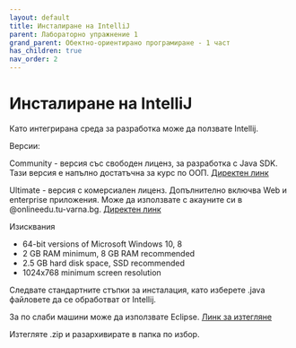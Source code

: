 ```yaml
---
layout: default
title: Инсталиране на IntelliJ
parent: Лабораторно упражнение 1
grand_parent: Обектно-ориентирано програмиране - 1 част
has_children: true
nav_order: 2
---
```


# Инсталиране на IntelliJ

Като интегрирана среда за разработка може да ползвате Intellij.

Версии:

Community - версия със свободен лиценз, за разработка с Java SDK. Тази версия е напълно достатъчна за курс по ООП. [Директен линк](https://download.jetbrains.com/idea/ideaIC-2021.2.2.exe?\_gl=1\*1qtwwxf\*\_ga\*MjEwNTE2Nzc2NS4xNjMxOTcyNzgy\*\_ga\_V0XZL7QHEB\*MTYzMzM2NDU5My4xLjEuMTYzMzM2NTAwMS4w&\_ga=2.7634226.1690500309.1633364595-2105167765.1631972782)

Ultimate - версия с комерсиален лиценз. Допълнително включва Web и enterprise приложения. Може да използвате с акауните си в @onlineedu.tu-varna.bg. [Директен линк](https://download.jetbrains.com/idea/ideaIU-2021.2.2.exe?\_gl=1\*78hxj8\*\_ga\*MjEwNTE2Nzc2NS4xNjMxOTcyNzgy\*\_ga\_V0XZL7QHEB\*MTYzMzM2NDU5My4xLjEuMTYzMzM2NTA0NS4w&\_ga=2.7634226.1690500309.1633364595-2105167765.1631972782)

Изисквания

* 64-bit versions of Microsoft Windows 10, 8
* 2 GB RAM minimum, 8 GB RAM recommended
* 2.5 GB hard disk space, SSD recommended
* 1024x768 minimum screen resolution

Следвате стандартните стъпки за инсталация, като изберете .java файловете да се обработват от Intellij.

За по слаби машини може да използвате Eclipse. [Линк за изтегляне](https://www.eclipse.org/downloads/packages/release/2021-09/r/eclipse-ide-java-developers)

Изтегляте .zip и разархивирате в папка по избор.

